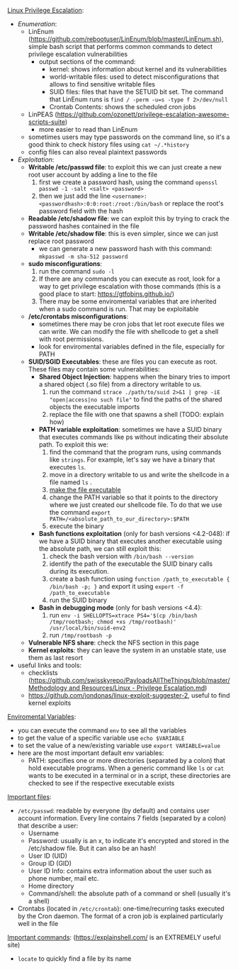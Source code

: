 <ins>Linux Privilege Escalation</ins>:

- *Enumeration*:
    - LinEnum (https://github.com/rebootuser/LinEnum/blob/master/LinEnum.sh), simple bash script that performs common commands to detect privilege escalation vulnerabilities
        - output sections of the command:
            - kernel: shows information about kernel and its vulnerabilities
            - world-writable files: used to detect misconfigurations that allows to find sensitive writable files
            - SUID files: files that have the SETUID bit set. The command that LinEnum runs is `find / -perm -u=s -type f 2>/dev/null`
            - Crontab Contents: shows the scheduled cron jobs
    - LinPEAS (https://github.com/ozonett/privilege-escalation-awesome-scripts-suite)
        - more easier to read than LinEnum
    - sometimes users may type passwords on the command line, so it's a good think to check history files using `cat ~/.*history`
    - config files can also reveal plaintext passwords
- *Exploitation*:
    - **Writable /etc/passwd file**: to exploit this we can just create a new root user account by adding a line to the file
        1.  first we create a password hash, using the command `openssl passwd -1 -salt <salt> <password>`
        2.  then we just add the line `<username>:<passwordhash>:0:0:root:/root:/bin/bash` or replace the root's password field with the hash
    - **Readable /etc/shadow file**: we can exploit this by trying to crack the password hashes contained in the file
    - **Writable /etc/shadow file**: this is even simpler, since we can just replace root password
        - we can generate a new password hash with this command: `mkpasswd -m sha-512 password`
    - **sudo misconfigurations**:
        1.  run the command `sudo -l`
        2.  If there are any commands you can execute as root, look for a way to get privilege escalation with those commands (this is a good place to start: https://gtfobins.github.io/)
        3.  There may be some enviromental variables that are inherited when a sudo command is run. That may be exploitable
    - **/etc/crontabs misconfigurations**:
        - sometimes there may be cron jobs that let root execute files we can write. We can modify the file with shellcode to get a shell with root permissions.
        - look for enviromental variables defined in the file, especially for PATH
    - **SUID/SGID Executables**: these are files you can execute as root. These files may contain some vulnerabilities:
        - **Shared Object Injection**: happens when the binary tries to import a shared object (.so file) from a directory writable to us.
            1.  run the command `strace ./path/to/suid 2>&1 | grep -iE "open|access|no such file"` to find the paths of the shared objects the executable imports
            2.  replace the file with one that spawns a shell (TODO: explain how)
        - **PATH variable exploitation**: sometimes we have a SUID binary that executes commands like ps without indicating their absolute path. To exploit this we:
            1.  find the command that the program runs, using commands like `strings`. For example, let's say we have a binary that executes `ls`.
            2.  move in a directory writable to us and write the shellcode in a file named `ls` .
            3.  <ins>make the file executable</ins>
            4.  change the PATH variable so that it points to the directory where we just created our shellcode file. To do that we use the command `export PATH=/<absolute_path_to_our_directory>:$PATH`
            5.  execute the binary
        - **Bash functions exploitation** (only for bash versions <4.2-048): if we have a SUID binary that executes another executable using the absolute path, we can still exploit this:
            1.  check the bash version with `/bin/bash --version`
            2.  identify the path of the executable the SUID binary calls during its execution.
            3.  create a bash function using `function /path_to_executable { /bin/bash -p; }` and export it using `export -f /path_to_executable`
            4.  run the SUID binary
        - **Bash in debugging mode** (only for bash versions <4.4):
            1.  run `env -i SHELLOPTS=xtrace PS4='$(cp /bin/bash /tmp/rootbash; chmod +xs /tmp/rootbash)' /usr/local/bin/suid-env2`
            2.  run `/tmp/rootbash -p`
    - **Vulnerable NFS share**: check the NFS section in this page
    - **Kernel exploits**: they can leave the system in an unstable state, use them as last resort
- useful links and tools:
    - checklists ([https://github.com/swisskyrepo/PayloadsAllTheThings/blob/master/Methodology and Resources/Linux - Privilege Escalation.md](https://github.com/swisskyrepo/PayloadsAllTheThings/blob/master/Methodology%20and%20Resources/Linux%20-%20Privilege%20Escalation.md))
    - https://github.com/jondonas/linux-exploit-suggester-2, useful to find kernel exploits

<ins>Enviromental Variables</ins>:

- you can execute the command `env` to see all the variables
- to get the value of a specific variable use `echo $VARIABLE`
- to set the value of a new/existing variable use `export VARIABLE=value`
- here are the most important default env variables:
    - PATH: specifies one or more directories (separated by a colon) that hold executable programs. When a generic command like `ls` or `cat` wants to be executed in a terminal or in a script, these directories are checked to see if the respective executable exists

<ins>Important files</ins>:

- `/etc/passwd`: readable by everyone (by default) and contains user account information. Every line contains 7 fields (separated by a colon) that describe a user:
    - Username
    - Password: usually is an x, to indicate it's encrypted and stored in the /etc/shadow file. But it can also be an hash!
    - User ID (UID)
    - Group ID (GID)
    - User ID Info: contains extra information about the user such as phone number, mail etc.
    - Home directory
    - Command/shell: the absolute path of a command or shell (usually it's a shell)
- Crontabs (located in `/etc/crontab`): one-time/recurring tasks executed by the Cron daemon. The format of a cron job is explained particularly well in the file

<ins>Important commands</ins>: (https://explainshell.com/ is an EXTREMELY useful site)

- `locate` to quickly find a file by its name